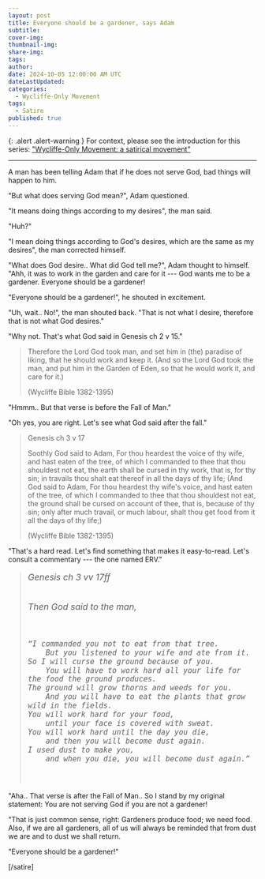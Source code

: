 ```yaml
---
layout: post
title: Everyone should be a gardener, says Adam
subtitle:
cover-img: 
thumbnail-img: 
share-img: 
tags:
author: 
date: 2024-10-05 12:00:00 AM UTC
dateLastUpdated:
categories:
  - Wycliffe-Only Movement
tags: 
  - Satire
published: true
---
```


{: .alert .alert-warning }
For context, please see the introduction for this series: ["Wycliffe-Only Movement: a satirical movement"](/2024/08/04/wycliffe-only-movement-satirical)

---


A man has been telling Adam that if he does not serve God, bad things will happen to him.

"But what does serving God mean?", Adam questioned.

"It means doing things according to my desires", the man said.

"Huh?"

"I mean doing things according to God's desires, which are the same as my desires", the man corrected himself.

"What does God desire.. What did God tell me?", Adam thought to himself. "Ahh, it was to work in the garden and care for it --- God wants me to be a gardener. Everyone should be a gardener!

"Everyone should be a gardener!", he shouted in excitement.

"Uh, wait.. No!", the man shouted back. "That is not what I desire, therefore that is not what God desires."

"Why not. That's what God said in Genesis ch 2 v 15."

> Therefore the Lord God took man, and set him in (the) paradise of liking, that he should work and keep it. (And so the Lord God took the man, and put him in the Garden of Eden, so that he would work it, and care for it.)
>
> (Wycliffe Bible 1382-1395)

<!-- Genesis 2:15 -->


"Hmmm.. But that verse is before the Fall of Man."

"Oh yes, you are right. Let's see what God said after the fall."

> Genesis ch 3 v 17
>
> Soothly God said to Adam, For thou heardest the voice of thy wife, and hast eaten of the tree, of which I commanded to thee that thou shouldest not eat, the earth shall be cursed in thy work, that is, for thy sin; in travails thou shalt eat thereof in all the days of thy life; (And God said to Adam, For thou heardest thy wife's voice, and hast eaten of the tree, of which I commanded to thee that thou shouldest not eat, the ground shall be cursed on account of thee, that is, because of thy sin; only after much travail, or much labour, shalt thou get food from it all the days of thy life;)
>
> (Wycliffe Bible 1382-1395)

"That's a hard read. Let's find something that makes it easy-to-read. Let's consult a commentary --- the one named ERV."

<blockquote >
<pre style="font-size: 1.1rem; font-family: var(--body-font); line-height: 1.2; color: #5f5f5f; font-style: italic;">
Genesis ch 3 vv 17ff

Then God said to the man,

    “I commanded you not to eat from that tree.
        But you listened to your wife and ate from it.
    So I will curse the ground because of you.
        You will have to work hard all your life for the food the ground produces.
    The ground will grow thorns and weeds for you.
        And you will have to eat the plants that grow wild in the fields.
    You will work hard for your food,
        until your face is covered with sweat.
    You will work hard until the day you die,
        and then you will become dust again.
    I used dust to make you,
        and when you die, you will become dust again.”
</pre>
</blockquote>


"Aha.. That verse is after the Fall of Man.. So I stand by my original statement: You are not serving God if you are not a gardener!

"That is just common sense, right: Gardeners produce food; we need food. Also, if we are all gardeners, all of us will always be reminded that from dust we are and to dust we shall return.

"Everyone should be a gardener!"

[/satire]